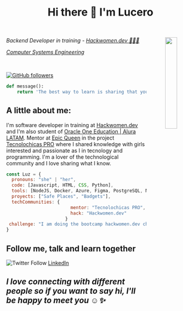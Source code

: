 # <div align="center">Hi there 👋 I'm Lucero</div>

<br>

<p align="center" border-radius="50%">
  <img align='right' src="https://user-images.githubusercontent.com/83784155/219974218-41b45e45-603e-4584-8490-aab84f600dbc.gif" width="25%">
</p>

<p><em>Backend Developer in training - <a href="https://hackwomen.dev//">Hackwomen.dev 💜👩‍💻</em></p>
<p><em>Computer Systems Engineering   <!-- - <a href="https://umb.edomex.gob.mx/">UMB 👩‍💻</a> -->
</em></p>

<br>

![GitHub followers](https://img.shields.io/github/followers/LuceroLuciano?style=social)


```python
def message():
    return 'The best way to learn is sharing that you know.'
```


## A little about me:

I'm software developer in training at [Hackwomen.dev](https://hackwomen.dev/) and I'm also student of [Oracle One Education | Alura LATAM](https://www.aluracursos.com/). Mentor at [Epic Queen](https://epicqueen.com/) in the project [Tecnolochicas PRO](https://tecnolochicas.mx/) where I shared knowledge with girls interested and passionate as I in tecnology and programming. I'm a lover of the technological community and I love sharing what I know.

<!--Recently I participated in the Wolk challenge for the Microsoft Partner [Wolk Lab](https://www.wolklab.com/) where I had the opportunity to solve three challenges associated with M365, Azure and Adoption. -->

<!--
```   
 😄 Pronouns: She, Her 
 🔭 I’m currently working on badge proyect
 🌱 I’m currently learning: Nodejs and Data Analysis 
 💬 Ask me about Cloud and tecnology

```
-->

```javascript
const Luz = {
  pronouns: "she" | "her",
  code: [Javascript, HTML, CSS, Python],
  tools: [NodeJS, Docker, Azure, Figma, PostgreSQL, MySQL, Git, Postman],
  proyects: ["Safe Places", "Badgets"],
  techCommunities: {
                        mentor: "Tecnolochicas PRO",
                        hack: "Hackwomen.dev"
                      }
 challenge: "I am doing the bootcamp hackwomen.dev challenge focused on Web Developer"
}
```



## Follow me, talk and learn together

![Twitter Follow](https://img.shields.io/twitter/follow/Luz61502465?label=Twitter&style=social)
[LinkedIn](https://www.linkedin.com/in/luz-cero/)

## <em>I love connecting with different people so if you want to say hi, I'll be happy to meet you ☺️✨ </em>







<!--
**LuceroLuciano/LuceroLuciano** is a ✨ _special_ ✨ repository because its `README.md` (this file) appears on your GitHub profile.

Here are some ideas to get you started:

- 🔭 I’m currently working on ...
- 🌱 I’m currently learning ...
- 👯 I’m looking to collaborate on ...
- 🤔 I’m looking for help with ...
- 💬 Ask me about ...
- 📫 How to reach me: ...
- 😄 Pronouns: ...
- ⚡ Fun fact: ...
-->

